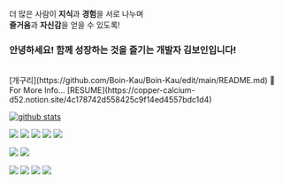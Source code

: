 더 많은 사람이 **지식**과 **경험**을 서로 나누며   
**즐거움**과 **자신감**을 얻을 수 있도록!

### 안녕하세요! 함께 성장하는 것을 즐기는 개발자 김보인입니다!
<br/>  
[개구리](https://github.com/Boin-Kau/Boin-Kau/edit/main/README.md)
👻 For More Info...  [RESUME](https://copper-calcium-d52.notion.site/4c178742d558425c9f14ed4557bdc1d4)

[![github stats](https://github-readme-stats.vercel.app/api?username=Boin-Kau&show_icons=true&hide_border=true&theme=radical)](https://github.com/Boin-Kau)

<a href="" target="_blank"><img src="https://img.shields.io/badge/html5-%23E34F26.svg?style=for-the-badge&logo=html5&logoColor=white"/></a>
<a href="" target="_blank"><img src="https://img.shields.io/badge/css3-%231572B6.svg?style=for-the-badge&logo=css3&logoColor=white"/></a>
<a href="" target="_blank"><img src="https://img.shields.io/badge/javascript-%23323330.svg?style=for-the-badge&logo=javascript&logoColor=%23F7DF1E"/></a>
<a href="" target="_blank"><img src="https://img.shields.io/badge/typescript-%23007ACC.svg?style=for-the-badge&logo=typescript&logoColor=white"/></a>
<a href="" target="_blank"><img src="https://img.shields.io/badge/kotlin-%230095D5.svg?style=for-the-badge&logo=kotlin&logoColor=white"/></a>

<a href="" target="_blank"><img src="https://img.shields.io/badge/express.js-%23404d59.svg?style=for-the-badge&logo=express&logoColor=%2361DAFB"/></a>
<a href="" target="_blank"><img src="https://img.shields.io/badge/node.js-6DA55F?style=for-the-badge&logo=node.js&logoColor=white"/></a>

<a href="" target="_blank"><img src="https://img.shields.io/badge/react-%2320232a.svg?style=for-the-badge&logo=react&logoColor=%2361DAFB"/></a>
<a href="" target="_blank"><img src="https://img.shields.io/badge/redux-%23593d88.svg?style=for-the-badge&logo=redux&logoColor=white"/></a>
<a href="" target="_blank"><img src="https://img.shields.io/badge/styled--components-DB7093?style=for-the-badge&logo=styled-components&logoColor=white"/></a>
<a href="" target="_blank"><img src="https://img.shields.io/badge/Android-3DDC84?style=for-the-badge&logo=android&logoColor=white"/></a>
